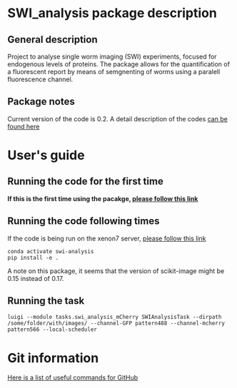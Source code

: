 # SWI_analysis package description
## General description
Project to analyse single worm imaging (SWI) experiments, focused for endogenous levels of proteins. The package allows for the quantification of a fluorescent report by means of semgnenting of worms using a paralell fluorescence channel.

## Package notes
Current version of the code is 0.2. A detail description of the codes [can be found here](docs/package_notes.md)

# User's guide
## Running the code for the first time
**If this is the first time using the pacakge, [please follow this link](docs/first_time.md)**

## Running the code following times
If the code is being run on the xenon7 server, [please follow this link](docs/xenon7.md)

```
conda activate swi-analysis
pip install -e .
```

A note on this package, it seems that the version of scikit-image might be 0.15 instead of 0.17.

## Running the task

```
luigi --module tasks.swi_analysis_mCherry SWIAnalysisTask --dirpath /some/folder/with/images/ --channel-GFP pattern488 --channel-mcherry pattern566 --local-scheduler
```


# Git information
[Here is a list of useful commands for GitHub](docs/github_usage.md)
